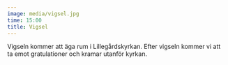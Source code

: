 ```yaml
---
image: media/vigsel.jpg
time: 15:00
title: Vigsel
---
```

Vigseln kommer att äga rum i Lillegårdskyrkan. Efter vigseln kommer vi att ta emot gratulationer och kramar utanför kyrkan.